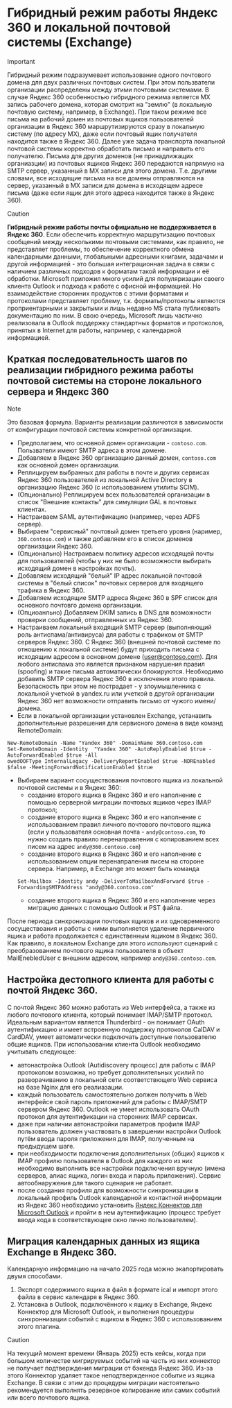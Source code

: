 # Гибридный режим работы Яндекс 360 и локальной почтовой системы (Exchange)
> [!IMPORTANT]
> Гибридный режим подразумевает использование одного почтового домена для двух различных почтовых систем. При этом пользватели организации распределены между этими почтовыми системами. В случае Яндекс 360 особенностью гибридного режима является MX запись рабочего домена, которая смотрит на "землю" (в локальную почтовую систему, например, в Exchange). 
> При таком режиме все письма на рабочий домен из почтовых ящиков пользователей организации в Яндекс 360 маршрутизируются сразу в локальную систему (по адресу MX), даже если почтовый ящик получателя находится также в Яндекс 360. Далее уже задача транспорта локальной почтовой системы корректно обработать письмо и направить его получателю.
> Письма для других доменов (не принадлижащих органиазции) из почтовых ящиков Яндекс 360 передаются напрямую на SMTP сервер, указанный в MX записи для этого домена. 
> Т.е. другими словами, все исходящие письма на все домены отправляются на сервер, указанный в MX записи для домена в исходящем адресе письма (даже если ящик для этого адреса находится также в Яндекс 360).
 
> [!CAUTION]
> **Гибридный режим работы почты официально не поддерживается в Яндекс 360**.
> Если обеспечить корректную маршрутизацию почтовых сообщений между несколькими почтовыми системами, как правило, не представляет проблемы, то обеспечение корректного обмена календарными данными, глобальными адресными книгами, задачами и другой информацией - это большая интеграционная задача в связи с наличием различных подходов к форматам такой информации и её обработки.
> Microsoft приложил много усилий для популяризации своего клиента Outlook и подхода к работе с офисной информацией. Но взаимодействие сторонних продуктов с этими форматами и протоколами представляет проблему, т.к. форматы/протоколы являются проприентарными и закрытыми и лишь недавно MS стала публиковать документацию по ним. В свою очередь, Microsoft лишь частично реализовала в Outlook поддержку стандартных форматов и протоколов, принятых в Internet для работы, например, с календарной информацией.
## Краткая последовательность шагов по реализации гибридного режима работы почтовой системы на стороне локального сервера и Яндекс 360
> [!NOTE]
> Это базовая формула. Варианты реализации различются в зависимости от конфигурации почтовой системы конкретной организации.
- Предполагаем, что основной домен организации - `contoso.com`. Пользватели имеют SMTP адреса в этом домене.
- Добавляем в Яндекс 360 организацию данный домен, `contoso.com` как основной домен организации.
- Реплицируем выбранных для работы в почте и других сервисах Яндекс 360 пользователей из локальной Active Directory в организацию Яндекс 360 (с использованием утилиты SCIM).
- (Опционально) Реплицируем всех пользователей организации в список "Внешние контакты" для симуляции GAL в почтовых клиентах.
- Настраиваем SAML аутентификацию (например, через ADFS сервер). 
- Выбираем "сервисный" почтовый домен третьего уровня (наример, `360.contoso.com`) и также добавляем его в список доменов организации Яндекс 360.
- (Опционально) Настраиваем политику адресов исходящей почты для пользователей (чтобы у них не было возможности выбирать исходящий домен в настройках почты).
- Добавляем исходящий "белый" IP адрес локальной почтовой системы в "белый список" почтовых серверов для входящего трафика в Яндекс 360.
- Добавляем исходящие SMTP адреса Яндекс 360 в SPF список для основного почтовго домена организации.
- (Опциоанльно) Добавляем DKIM запись в DNS для возможности проверки сообщений, отправленных из Яндекс 360.
- Настраиваем локальный входящий SMTP сервер (выполняющий роль антиспама/антивируса) для работы с трафиком от SMTP серверов Яндекс 360. С Яндекс 360 (внешней почтовой системе по отношению к локальной системе) будут приходить письма с исходящим адресом в основном домене (user@contoso.com). Для любого антиспама это является признаком нарушения правил (spoofing) и такие письма автоматически блокируются. Необходимо добавить SMTP сервера Яндекс 360 в исключения этого правила. Безопасность при этом не пострадает - у злоумышленника с локальной учеткой в yandex.ru или учеткой в другой организации Яндекс 360 нет возможности отправить письмо от чужого имени/домена.
- Если в локальной организации установлен Exchange, устанавить дополнительные разрешения для сервисного домена в виде команд RemoteDomain:
```
New-RemoteDomain -Name "Yandex 360" -DomainName 360.contoso.com
Set-RemoteDomain -Identity  "Yandex 360" -AutoReplyEnabled $true -AutoForwardEnabled $true -All
owedOOFType InternalLegacy -DeliveryReportEnabled $true -NDREnabled $false -MeetingForwardNotificationEnabled $true
```
- Выбираем вариант сосуществования почтового ящика из локальной почтовой системы и в Яндекс 360:
    - создание второго ящика в Яндекс 360 и его наполнение с помощью серверной миграции почтовых ящиков через IMAP протокол;
    - создание второго ящика в Яндекс 360 и его наполнение с использованием правил личного почтового почтового ящика (если у пользователя основная почта - `andy@contoso.com`, то нужно создать правило  перенаправления с копированием всех писем на адрес `andy@360.contoso.com`)
    - создание второго ящика в Яндекс 360 и его наполнение с использованием опции перенапраления писем на стороне сервера. Например, в Exchange это может быть команда
    ```
    Set-Mailbox -Identity andy -DeliverToMailboxAndForward $true -ForwardingSMTPAddress "andy@360.contoso.com"
    ```
    -  создание второго ящика в Яндекс 360 и его наполнение через миграцию данных с помощью Outlook и PST файла.

После периода синхронизации почтовых ящиков и их одновременного сосуществоания и работы с ними выполняется удаление первичного ящика и работа продолжается с единственным ящиком в Яндекс 360. Как правило, в локальном Exchange для этого используют сценарий с преобразованием почтового ящика пользователя в объект MailEnebledUser с внешним адресом, например `andy@360.contoso.com`.
## Настройка дестопного клиента для работы с почтой Яндекс 360.
С почтой Яндекс 360 можно работать из Web интерфейса, а также из любого почтового клиента, который понимает IMAP/SMTP протокол.
Идеальным вариантом является Thunderbird - он понимает OAuth аутентификацию и имеет встроенную поддержку протоколов CalDAV и CardDAV, умеет автоматически подключать доступные пользователю общие ящиков.
При использовании клиента Outlook необходимо учитывать следующее:
- автонастройка Outlook (Autidiscovery процесс) для работы с IMAP протоколом возможна, но требует дополнительных усилий по разворачиванию в локальной сети соответствющего Web сервиса на базе Nginx для его реалиазации. 
- каждый пользователь самостоятельно должен получить в Web интерфейсе свой пароль приложений для работы с IMAP/SMTP сервером Яндекс 360. Outlook не умеет использовать OAuth протокол для аутентификации на сторонних IMAP сервисах.
- даже при наличии автонастройки параметров профиля IMAP пользователь должен участвовать в завершении настройки Outlook путём ввода пароля приложения для IMAP, полученным на предыдущем шаге.
- при необходимости подключения дополнительных (общих) ящиков к IMAP профилю пользователя в Outlook для каждого из них необходимо выполнить все настройки подключения вручную (имена серверов, алиас ящика, логин входа и пароль приложения). Сервис автообнаружения для такого сценария не работает.
- после создания профиля для возможности синхронизации в локальный профиль Outlook календарной и контактной информации из Яндекс 360 необходимо установить [Яндекс Коннектор для Microsoft Outlook](https://yandex.ru/support/yandex-360/business/calendar/ru/plug-in) и пройти в нем аутентификацию (процесс требует ввода кода в соответствующее окно лично пользователем).
## Миграция календарных данных из ящика Exchange в Яндекс 360.
Календарную информацию на начало 2025 года можно экапортировать двумя способами.
1. Экспорт содержимого ящика в файл в формате ical и импорт этого файла в сервис календаря в Яндекс 360.
2. Установка в Outlook, подключённого к ящику в Exchange, Яндекс Коннектор для Microsoft Outlook, и выполнения процедуры синхроннизации событий с ящиком в Яндекс 360 с использованием этого плагина. 
> [!CAUTION]
> На текущий момент времени (Январь 2025) есть кейсы, когда при большом количестве мигрируемых событий на часть из них коннектор не получает подтверждения миграции от бэкенда Яндекс 360. Из-за этого Коннектор удаляет такое неподтвержденное событие из ящика Exchange. В связи с этим до процедуры миграции настоятельно рекомендуется выполнять резервное копирование или самих событий или всего почтового ящика.